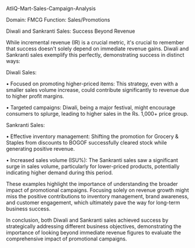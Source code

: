 AtliQ-Mart-Sales-Campaign-Analysis

Domain: FMCG Function: Sales/Promotions

Diwali and Sankranti Sales: Success Beyond Revenue

While incremental revenue (IR) is a crucial metric, it's crucial to remember that success doesn't solely depend on immediate revenue gains. Diwali and Sankranti sales exemplify this perfectly, demonstrating success in distinct ways:

Diwali Sales:

• Focused on promoting higher-priced items: This strategy, even with a smaller sales volume increase, could contribute significantly to revenue due to higher profit margins.

• Targeted campaigns: Diwali, being a major festival, might encourage consumers to splurge, leading to higher sales in the Rs. 1,000+ price group.

Sankranti Sales:

• Effective inventory management: Shifting the promotion for Grocery & Staples from discounts to BOGOF successfully cleared stock while generating positive revenue.

• Increased sales volume (ISU%): The Sankranti sales saw a significant surge in sales volume, particularly for lower-priced products, potentially indicating higher demand during this period.

These examples highlight the importance of understanding the broader impact of promotional campaigns. Focusing solely on revenue growth might miss the positive contributions to inventory management, brand awareness, and customer engagement, which ultimately pave the way for long-term business success.

In conclusion, both Diwali and Sankranti sales achieved success by strategically addressing different business objectives, demonstrating the importance of looking beyond immediate revenue figures to evaluate the comprehensive impact of promotional campaigns.
